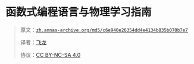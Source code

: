 # 函数式编程语言与物理学习指南

> 原文：[`zh.annas-archive.org/md5/c6e940e26354dd4e4134b835b070b7e7`](https://zh.annas-archive.org/md5/c6e940e26354dd4e4134b835b070b7e7)
> 
> 译者：[飞龙](https://github.com/wizardforcel)
> 
> 协议：[CC BY-NC-SA 4.0](http://creativecommons.org/licenses/by-nc-sa/4.0/)